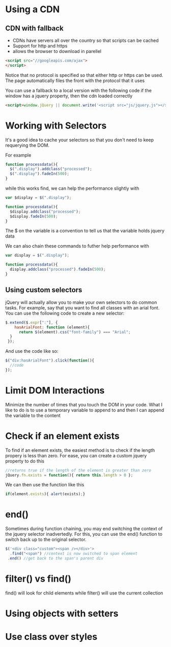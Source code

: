 # Using a CDN

## CDN with fallback

* CDNs have servers all over the country so that scripts can be cached
* Support for http and https
* allows the browser to download in parellel

```html
<script src="//googleapis.com/ajax">
</script>
```

Notice that no protocol is specified so that either http or https can be used. The page automatically files the front with the protocol that it uses

You can use a fallback to a local version with the following code
if the window has a jquery property, then the cdn loaded correctly

```html
<script>window.jQuery || document.write('<script src="js/jquery.js"></script>')</script>
```


# Working with Selectors

It's a good idea to cache your selectors so that you don't need to keep requerying the DOM.

For example
```javascript
function processdata(){
  $(".display").addclass("processed");
  $(".display").fadeIn(500);
}
```
while this works find, we can help the performance slightly with 
```javascript
var $display = $(".display");

function processdata(){
  $display.addclass("processed");
  $display.fadeIn(500);
}
```
The $ on the variable is a convention to tell us that the variable holds jquery data

We can also chain these commands to futher help performance with
```javascript
var display = $(".display");

function processdata(){
  display.addclass("processed").fadeIn(500);
}
```

## Using custom selectors

jQuery will actually allow you to make your own selectors to do common tasks. For example, say that you want to find all classes with an arial font. You can use the following code to create a new selector:

```javascript
$.extend($.expr[":"], {
    hasArialFont: function (element){
      return $(element).css("font-family") === "Arial";
  }
 });
```
And use the code like so:
```javascript
$("div:hasArialFont").click(function(){
  //code
});
```

# Limit DOM Interactions

Minimize the number of times that you touch the DOM in your code. What I like to do is to use a temporary variable to append to and then I can append the variable to the content

# Check if an element exists

To find if an element exists, the easiest method is to check if the length propery is less than zero. For ease, you can create a custom jquery property to do this

```javascript
//returns true if the length of the element is greater than zero
jQuery.fn.exists = function(){ return this.length > 0 };
```
We can then use the function like this
```javascript
if(element.exists){ alert(exists);}
```

# end()

Sometimes during function chaining, you may end switching the context of the jquery selector inadvertedly. For this, you can use the end() function to switch back up to the original selector. 

```javascript
$('<div class="custom"><span /></div>'>
  .find("<span") //context is now switched to span element
 .end() //get back to the span's parent div
```

# filter() vs find()

find() will look for child elements while filter() will use the current collection

# Using objects with setters

# Use class over styles
